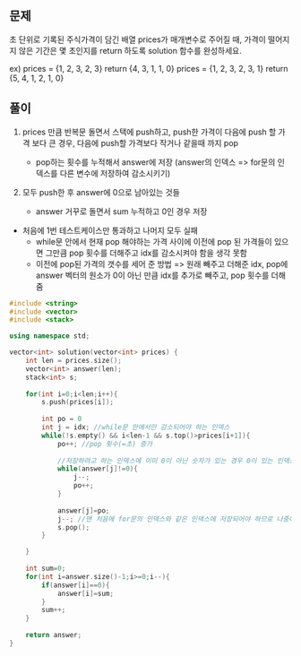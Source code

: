 ## 문제
초 단위로 기록된 주식가격이 담긴 배열 prices가 매개변수로 주어질 때, 가격이 떨어지지 않은 기간은 몇 초인지를 return 하도록 solution 함수를 완성하세요.

ex)
prices = {1, 2, 3, 2, 3}  return {4, 3, 1, 1, 0}
prices = {1, 2, 3, 2, 3, 1}  return {5, 4, 1, 2, 1, 0}

## 풀이
1) prices 만큼 반복문 돌면서 스택에 push하고, push한 가격이 다음에 push 할 가격 보다 큰 경우, 다음에 push할 가격보다 작거나 같을때 까지 pop
    - pop하는 횟수를 누적해서 answer에 저장 (answer의 인덱스 => for문의 인덱스를 다른 변수에 저장하여 감소시키기) 
    
2) 모두 push한 후 answer에 0으로 남아있는 것들
    - answer 거꾸로 돌면서 sum 누적하고 0인 경우 저장 

- 처음에 1번 테스트케이스만 통과하고 나머지 모두 실패
  - while문 안에서 현재 pop 해야하는 가격 사이에 이전에 pop 된 가격들이 있으면 그만큼 pop 횟수를 더해주고 idx를 감소시켜야 함을 생각 못함 
  - 이전에 pop된 가격의 갯수를 세어 준 방법 => 원래 빼주고 더해준 idx, pop에 answer 벡터의 원소가 0이 아닌 만큼 idx를 추가로 빼주고, pop 횟수를 더해줌 
  
```c++
#include <string>
#include <vector>
#include <stack>

using namespace std;

vector<int> solution(vector<int> prices) {
    int len = prices.size();
    vector<int> answer(len);
    stack<int> s;
    
    for(int i=0;i<len;i++){        
        s.push(prices[i]);
      
        int po = 0
        int j = idx; //while문 안에서만 감소되어야 하는 인덱스        
        while(!s.empty() && i<len-1 && s.top()>prices[i+1]){            
            po++; //pop 횟수(=초) 증가
            
            //저장하려고 하는 인덱스에 이미 0이 아닌 숫자가 있는 경우 0이 있는 인덱스까지 감소(pop 횟수도 같이 누적)
            while(answer[j]!=0){
                j--;
                po++;
            }
            
            answer[j]=po;
            j--; //맨 처음에 for문의 인덱스와 같은 인덱스에 저장되어야 하므로 나중에 감소           
            s.pop();
        }

    }
    
    int sum=0;
    for(int i=answer.size()-1;i>=0;i--){
        if(answer[i]==0){
            answer[i]=sum;
        }
        sum++;
    }
    
    return answer;
}
```
